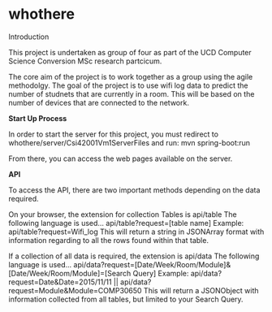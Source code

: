# whothere

Introduction


This project is undertaken as group of four as part of the UCD Computer Science Conversion MSc research partcicum.

The core aim of the project is to work together as a group using the agile methodolgy. 
The goal of the project is to use  wifi log data to predict the number of studnets that are currently in a room. This will be based on the number of devices that are connected to the network.


<b> Start Up Process </b>

In order to start the server for this project, you must redirect to whothere/server/Csi42001Vm1ServerFiles and run:
mvn spring-boot:run

From there, you can access the web pages available on the server.

<b> API </b>

To access the API, there are two important methods depending on the data required.

On your browser, the extension for collection Tables is api/table
The following language is used...
api/table?request=[table name]
Example:
api/table?request=Wifi_log
This will return a string in JSONArray format with information regarding to all the rows found within that table.

If a collection of all data is required, the extension is api/data
The following language is used...
api/data?request=[Date/Week/Room/Module]&[Date/Week/Room/Module]=[Search Query]
Example:
api/data?request=Date&Date=2015/11/11        ||        api/data?request=Module&Module=COMP30650
This will return a JSONObject with information collected from all tables, but limited to your Search Query.
